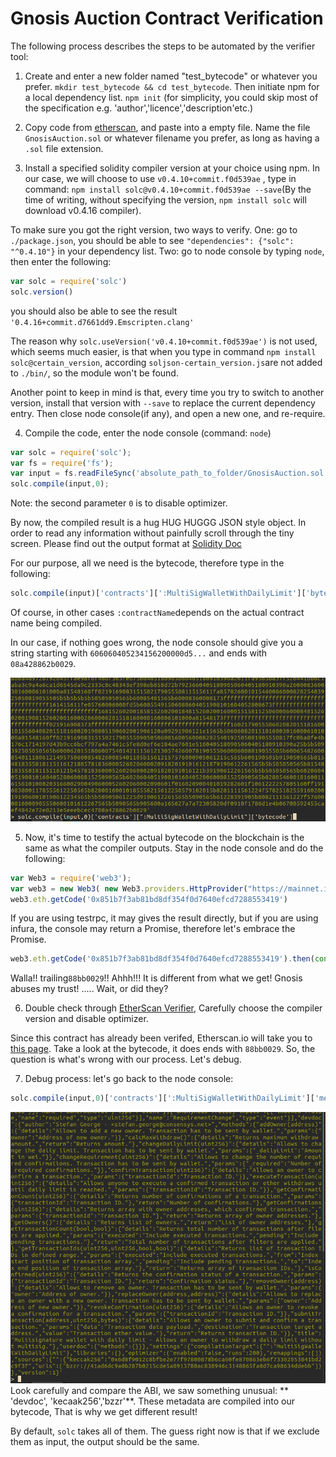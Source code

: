 # Gnosis Auction Contract Verification

The following process describes the steps to be automated by the verifier tool:

1. Create and enter a new folder named "test_bytecode" or whatever you prefer. `mkdir test_bytecode && cd test_bytecode`. 
Then initiate npm for a local dependency list. `npm init` (for simplicity, you could skip most of the specification e.g. 'author','licence','description'etc.)

2. Copy code from [etherscan](https://etherscan.io/address/0x851b7f3ab81bd8df354f0d7640efcd7288553419#code "Gnosis Auction contract code"), and paste into a empty file. Name the file `GnosisAuction.sol` or whatever filename you prefer, as long as having a `.sol` file extension. 

3. Install a specified solidity compiler version at your choice using npm. In our case, we will choose to use `v0.4.10+commit.f0d539ae` , type in command: `npm install solc@v0.4.10+commit.f0d539ae --save`(By the time of writing, without specifying the version, `npm install solc` will download v0.4.16 compiler).

To make sure you got the right version, two ways to verify. 
One: go to `./package.json`, you should be able to see `"dependencies": {"solc": "^0.4.10"}` in your dependency list. 
Two: go to node console by typing `node`, then enter the following:
```javascript
var solc = require('solc')
solc.version()
```
you should also be able to see the result `'0.4.16+commit.d7661dd9.Emscripten.clang'`

The reason why `solc.useVersion('v0.4.10+commit.f0d539ae')` is not used, which seems much easier, is that when you type in command `npm install solc@certain_version`, according `soljson-certain_version.js`are not added to `./bin/`, so the module won't be found.

Another point to keep in mind is that, every time you try to switch to another version, install that version with `--save` to replace the current dependency entry. Then close node console(if any), and open a new one, and re-require. 

4. Compile the code, enter the node console (command: `node`)
```javascript
var solc = require('solc');
var fs = require('fs');
var input = fs.readFileSync('absolute_path_to_folder/GnosisAuction.sol','utf8');
solc.compile(input,0);
```
Note: the second parameter `0` is to disable optimizer. 

By now, the compiled result is a hug HUG HUGGG JSON style object. In order to read any information without painfully scroll through the tiny screen. Please find out the output format at [Solidity Doc](https://solidity.readthedocs.io/en/develop/using-the-compiler.html)

For our purpose, all we need is the bytecode, therefore type in the following:
```javascript
solc.compile(input)['contracts'][':MultiSigWalletWithDailyLimit']['bytecode']
```
Of course, in other cases `:contractName`depends on the actual contract name being compiled.

In our case, if nothing goes wrong, the node console should give you a string starting with `606060405234156200000d5...` and ends with `08a428862b0029`. 

![compiled bytecode](../assets/wrong_result.png)

5. Now, it's time to testify the actual bytecode on the blockchain is the same as what the compiler outputs. Stay in the node console and do the following:
```javascript
var Web3 = require('web3');
var web3 = new Web3( new Web3.providers.HttpProvider("https://mainnet.infura.io/"));
web3.eth.getCode('0x851b7f3ab81bd8df354f0d7640efcd7288553419')
```
If you are using testrpc, it may gives the result directly, but if you are using infura, the console may return a Promise, therefore let's embrace the Promise.

```javascript
web3.eth.getCode('0x851b7f3ab81bd8df354f0d7640efcd7288553419').then(console.log)
```

Walla!! trailing`88bb0029`!! Ahhh!!! It is different from what we get! Gnosis abuses my trust! ..... Wait, or did they?

6. Double check through [EtherScan Verifier](https://etherscan.io/verifyContract), Carefully choose the compiler version and disable optimizer. 

Since this contract has already been verifed, Etherscan.io will take you to [this page](https://etherscan.io/address/0x851b7f3ab81bd8df354f0d7640efcd7288553419#code). Take a look at the bytecode, it does ends with `88bb0029`. So, the question is what's wrong with our process. Let's debug. 

<!-- TODo: debug and delete this step. -->
7. Debug process: let's go back to the node console:
```javascript
solc.compile(input,0)['contracts'][':MultiSigWalletWithDailyLimit']['metadata']
```
![metadata display](../assets/include_dev_doc_wrong_result.png)
Look carefully and compare the ABI, we saw something unusual: ** 'devdoc', 'kecaak256','bzzr'**. These metadata are compiled into our bytecode, That is why we get different result! 

By default, `solc` takes all of them. The guess right now is that if we exclude them as input, the output should be the same. 

